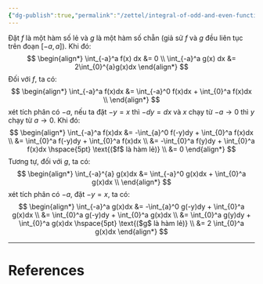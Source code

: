```yaml
---
{"dg-publish":true,"permalink":"/zettel/integral-of-odd-and-even-function/","noteIcon":"📝","created":"2024-06-30T19:11:48.446+07:00","updated":"2024-07-12T08:42:29.178+07:00"}
---
```



Đặt $f$ là một hàm số lẻ và $g$ là một hàm số chẵn (giả sử $f$ và $g$ đều liên tục trên đoạn $[-a, a]$). Khi đó:
$$
\begin{align*}
\int_{-a}^a f(x) dx &= 0 \\
\int_{-a}^a g(x) dx &= 2\int_{0}^{a}g(x)dx
\end{align*}
$$
Đối với $f$, ta có:
$$
\begin{align*}
\int_{-a}^a f(x)dx &= \int_{-a}^0 f(x)dx + \int_{0}^a f(x)dx \\
\end{align*}
$$
xét tích phân có $-a$, nếu ta đặt $-y = x$ thì $-dy = dx$ và $x$ chạy từ $-a \to 0$ thì $y$ chạy từ $a \to 0$. Khi đó:
$$
\begin{align*}
\int_{-a}^a f(x)dx &= -\int_{a}^0 f(-y)dy + \int_{0}^a f(x)dx \\
&= \int_{0}^a f(-y)dy + \int_{0}^a f(x)dx \\
&= -\int_{0}^a f(y)dy + \int_{0}^a f(x)dx \hspace{5pt} \text{($f$ là hàm lẻ)} \\
&= 0
\end{align*}
$$
Tương tự, đối với $g$, ta có:
$$
\begin{align*}
\int_{-a}^{a} g(x)dx &= \int_{-a}^0 g(x)dx + \int_{0}^a g(x)dx \\
\end{align*}
$$
xét tích phân có $-a$, đặt $-y = x$, ta có:
$$
\begin{align*}
\int_{-a}^a g(x)dx &= -\int_{a}^0 g(-y)dy + \int_{0}^a g(x)dx \\
&= \int_{0}^a g(-y)dy + \int_{0}^a g(x)dx \\
&= \int_{0}^a g(y)dy + \int_{0}^a g(x)dx \hspace{5pt} \text{($g$ là hàm lẻ)} \\
&= 2 \int_{0}^a g(x)dx
\end{align*}
$$

---
# References
